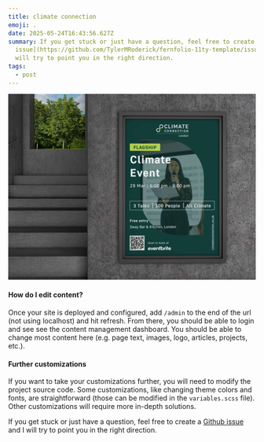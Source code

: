 ```yaml
---
title: climate connection
emoji: .
date: 2025-05-24T16:43:56.627Z
summary: If you get stuck or just have a question, feel free to create a [Github
  issue](https://github.com/TylerMRoderick/fernfolio-11ty-template/issues) and I
  will try to point you in the right direction.
tags:
  - post
---
```

![](/src/assets/img/climate-connection-wall-poster-mockup.jpg)

#### How do I edit content?

Once your site is deployed and configured, add `/admin` to the end of the url (not using localhost) and hit refresh. From there, you should be able to login and see see the content management dashboard. You should be able to change most content here (e.g. page text, images, logo, articles, projects, etc.).

#### [](https://silly-phoenix-1310f3.netlify.app/posts/theme-customizations/#further-customizations)Further customizations

If you want to take your customizations further, you will need to modify the project source code. Some customizations, like changing theme colors and fonts, are straightforward (those can be modified in the `variables.scss` file). Other customizations will require more in-depth solutions.

If you get stuck or just have a question, feel free to create a [Github issue](https://github.com/TylerMRoderick/fernfolio-11ty-template/issues) and I will try to point you in the right direction.